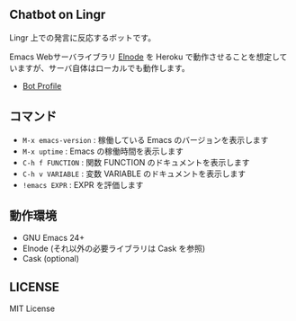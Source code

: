 ## Chatbot on Lingr

Lingr 上での発言に反応するボットです。

Emacs Webサーバライブラリ [Elnode](https://github.com/nicferrier/elnode) を
Heroku で動作させることを想定していますが、サーバ自体はローカルでも動作します。

- [Bot Profile](http://lingr.com/bot/emacs24)


## コマンド

- `M-x emacs-version` : 稼働している Emacs のバージョンを表示します
- `M-x uptime` : Emacs の稼働時間を表示します
- `C-h f FUNCTION` : 関数 FUNCTION のドキュメントを表示します
- `C-h v VARIABLE` : 変数 VARIABLE のドキュメントを表示します
- `!emacs EXPR` : EXPR を評価します


## 動作環境

- GNU Emacs 24+
- Elnode (それ以外の必要ライブラリは Cask を参照)
- Cask (optional)


## LICENSE

MIT License 
